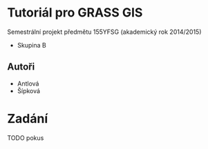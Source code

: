 ﻿#  Tutoriál pro GRASS GIS

Semestrální projekt předmětu 155YFSG (akademický rok 2014/2015)

* Skupina B

## Autoři

* Antlová
* Šípková 

# Zadání

TODO
pokus